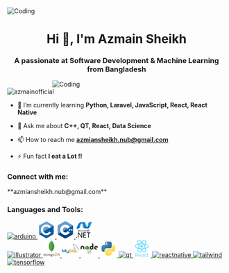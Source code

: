 <img align ="center" alt="Coding" width="1200" src="[https://wallpaperaccess.com/full/8351156.gif](https://www.google.com/url?sa=i&url=https%3A%2F%2Fgiphy.com%2Fexplore%2Fpon-di-gaza&psig=AOvVaw1rfddRUNwa0qYF_CsH94uH&ust=1744997858847000&source=images&cd=vfe&opi=89978449&ved=0CBMQjRxqFwoTCJCxh9TN34wDFQAAAAAdAAAAABA5)">
<h1 align="center">Hi 👋, I'm Azmain Sheikh</h1>
<h3 align="center">A passionate at Software Development & Machine Learning from Bangladesh</h3>
<img align ="right" alt="Coding" width="400" src="https://coolmaterial.com/wp-content/uploads/2013/02/heart.gif">

<p align="left"> <img src="https://komarev.com/ghpvc/?username=azmainofficial&label=Profile%20views&color=0e75b6&style=flat" alt="azmainofficial" /> </p>

- 🌱 I’m currently learning **Python, Laravel, JavaScript, React, React Native**

- 💬 Ask me about **C++, QT, React, Data Science**

- 📫 How to reach me **azmiansheikh.nub@gmail.com**

- ⚡ Fun fact **I eat a Lot !!**

<h3 align="left">Connect with me:</h3>
<p align="left">
  **azmiansheikh.nub@gmail.com**
</p>

<h3 align="left">Languages and Tools:</h3>
<p align="left"> 

<a href="https://www.arduino.cc/" target="_blank" rel="noreferrer"> <img src="https://cdn.worldvectorlogo.com/logos/arduino-1.svg" alt="arduino" width="40" height="40"/> </a> 
<a href="https://www.cprogramming.com/" target="_blank" rel="noreferrer"> <img src="https://raw.githubusercontent.com/devicons/devicon/master/icons/c/c-original.svg" alt="c" width="40" height="40"/> </a> 
<a href="https://www.w3schools.com/cpp/" target="_blank" rel="noreferrer"> <img src="https://raw.githubusercontent.com/devicons/devicon/master/icons/cplusplus/cplusplus-original.svg" alt="cplusplus" width="40" height="40"/> </a> 
<a href="https://dotnet.microsoft.com/" target="_blank" rel="noreferrer"> <img src="https://raw.githubusercontent.com/devicons/devicon/master/icons/dot-net/dot-net-original-wordmark.svg" alt="dotnet" width="40" height="40"/> </a>  
<a href="https://www.adobe.com/in/products/illustrator.html" target="_blank" rel="noreferrer"> <img src="https://www.vectorlogo.zone/logos/adobe_illustrator/adobe_illustrator-icon.svg" alt="illustrator" width="40" height="40"/> </a>
<a href="https://www.mongodb.com/" target="_blank" rel="noreferrer"> <img src="https://raw.githubusercontent.com/devicons/devicon/master/icons/mongodb/mongodb-original-wordmark.svg" alt="mongodb" width="40" height="40"/> </a> 
<a href="https://www.mysql.com/" target="_blank" rel="noreferrer"> <img src="https://raw.githubusercontent.com/devicons/devicon/master/icons/mysql/mysql-original-wordmark.svg" alt="mysql" width="40" height="40"/> </a> 
<a href="https://nodejs.org" target="_blank" rel="noreferrer"> <img src="https://raw.githubusercontent.com/devicons/devicon/master/icons/nodejs/nodejs-original-wordmark.svg" alt="nodejs" width="40" height="40"/> </a> 
<a href="https://www.python.org" target="_blank" rel="noreferrer"> <img src="https://raw.githubusercontent.com/devicons/devicon/master/icons/python/python-original.svg" alt="python" width="40" height="40"/> </a> 
<a href="https://www.qt.io/" target="_blank" rel="noreferrer"> <img src="https://upload.wikimedia.org/wikipedia/commons/0/0b/Qt_logo_2016.svg" alt="qt" width="40" height="40"/> </a> 
<a href="https://reactjs.org/" target="_blank" rel="noreferrer"> <img src="https://raw.githubusercontent.com/devicons/devicon/master/icons/react/react-original-wordmark.svg" alt="react" width="40" height="40"/> </a> 
<a href="https://reactnative.dev/" target="_blank" rel="noreferrer"> <img src="https://reactnative.dev/img/header_logo.svg" alt="reactnative" width="40" height="40"/> </a>
<a href="https://tailwindcss.com/" target="_blank" rel="noreferrer"> <img src="https://www.vectorlogo.zone/logos/tailwindcss/tailwindcss-icon.svg" alt="tailwind" width="40" height="40"/> </a> 
<a href="https://www.tensorflow.org" target="_blank" rel="noreferrer"> <img src="https://www.vectorlogo.zone/logos/tensorflow/tensorflow-icon.svg" alt="tensorflow" width="40" height="40"/> </a> 
</p>


